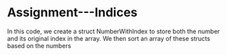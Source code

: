 # Assignment---Indices
In this code, we create a struct NumberWithIndex to store both the number and its original index in the array. We then sort an array of these structs based on the numbers
